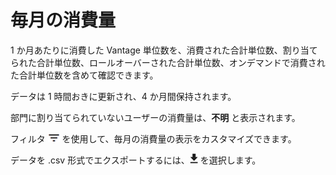 毎月の消費量
============

1 か月あたりに消費した Vantage 単位数を、消費された合計単位数、割り当てられた合計単位数、ロールオーバーされた合計単位数、オンデマンドで消費された合計単位数を含めて確認できます。

データは 1 時間おきに更新され、4 か月間保持されます。

部門に割り当てられていないユーザーの消費量は、**不明** と表示されます。

フィルタ ![FilterIcon.png](../Images/FilterIcon.png) を使用して、毎月の消費量の表示をカスタマイズできます。

データを .csv 形式でエクスポートするには、![ConsumptionExport.png](../Images/ConsumptionExport.png) を選択します。
